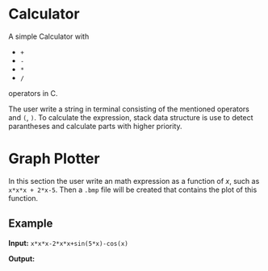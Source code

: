 # Calculator
A simple Calculator with
* `+`
* `-`
* `*`
* `/`

operators in C.

The user write a string in terminal consisting of the mentioned operators and `(`, `)`. To calculate the expression, stack data structure is use to detect parantheses and calculate parts with higher priority.

# Graph Plotter
In this section the user write an math expression as a function of $x$, such as `x*x*x + 2*x-5`. Then a `.bmp` file will be created that contains the plot of this function.

Example
-------
**Input:** `x*x*x-2*x*x+sin(5*x)-cos(x)`

**Output:**
